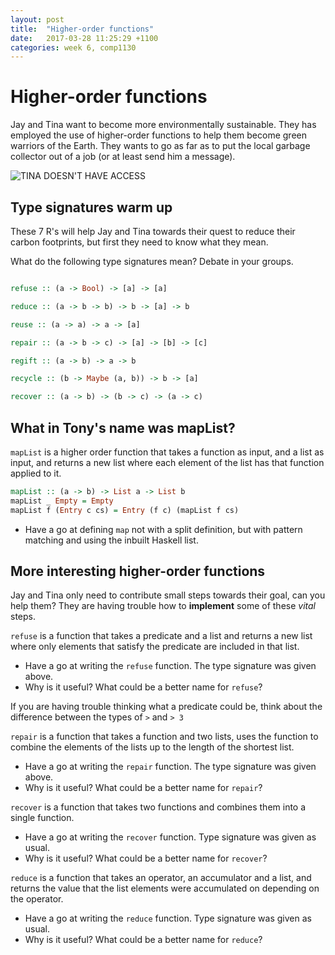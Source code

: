 ```yaml
---
layout: post
title:  "Higher-order functions"
date:   2017-03-28 11:25:29 +1100
categories: week 6, comp1130
---
```



# Higher-order functions
Jay and Tina want to become more environmentally sustainable. They has employed the use of higher-order functions to help them become green warriors of the Earth. They wants to go as far as to put the local garbage collector out of a job (or at least send him a message).

![TINA DOESN'T HAVE ACCESS](https://images-na.ssl-images-amazon.com/images/I/51bkvYYv5oL._SX331_BO1,204,203,200_.jpg "Tina now has access")

## Type signatures warm up
These 7 R's will help Jay and Tina towards their quest to reduce their carbon footprints, but first they need to know what they mean.

What do the following type signatures mean? Debate in your groups.

```haskell

refuse :: (a -> Bool) -> [a] -> [a]

reduce :: (a -> b -> b) -> b -> [a] -> b

reuse :: (a -> a) -> a -> [a]

repair :: (a -> b -> c) -> [a] -> [b] -> [c]

regift :: (a -> b) -> a -> b  

recycle :: (b -> Maybe (a, b)) -> b -> [a]

recover :: (a -> b) -> (b -> c) -> (a -> c)

```
 
## What in Tony's name was mapList?
`mapList` is a higher order function that takes a function as input, and a list as input, and returns a new list where each element of the list has that function applied to it.

```haskell
mapList :: (a -> b) -> List a -> List b
mapList _ Empty = Empty
mapList f (Entry c cs) = Entry (f c) (mapList f cs)
```
* Have a go at defining `map` not with a split definition, but with pattern matching and using the inbuilt Haskell list.

## More interesting higher-order functions
Jay and Tina only need to contribute small steps towards their goal, can you help them? They are having trouble how to __implement__ some of these _vital_ steps.

`refuse` is a function that takes a predicate and a list and returns a new list where only elements that satisfy the predicate are included in that list.

* Have a go at writing the `refuse` function. The type signature was given above.
* Why is it useful? What could be a better name for `refuse`?

If you are having trouble thinking what a predicate could be, think about the difference between the types of `>` and `> 3` 

`repair` is a function that takes a function and two lists, uses the function to combine the elements of the lists up to the length of the shortest list.

* Have a go at writing the `repair` function. The type signature was given above.
* Why is it useful? What could be a better name for `repair`?

`recover` is a function that takes two functions and combines them into a single function.

* Have a go at writing the `recover` function. Type signature was given as usual.
* Why is it useful? What could be a better name for `recover`?

`reduce` is a function that takes an operator, an accumulator and a list, and returns the value that the list elements were accumulated on depending on the operator.

* Have a go at writing the `reduce` function. Type signature was given as usual.
* Why is it useful? What could be a better name for `reduce`?